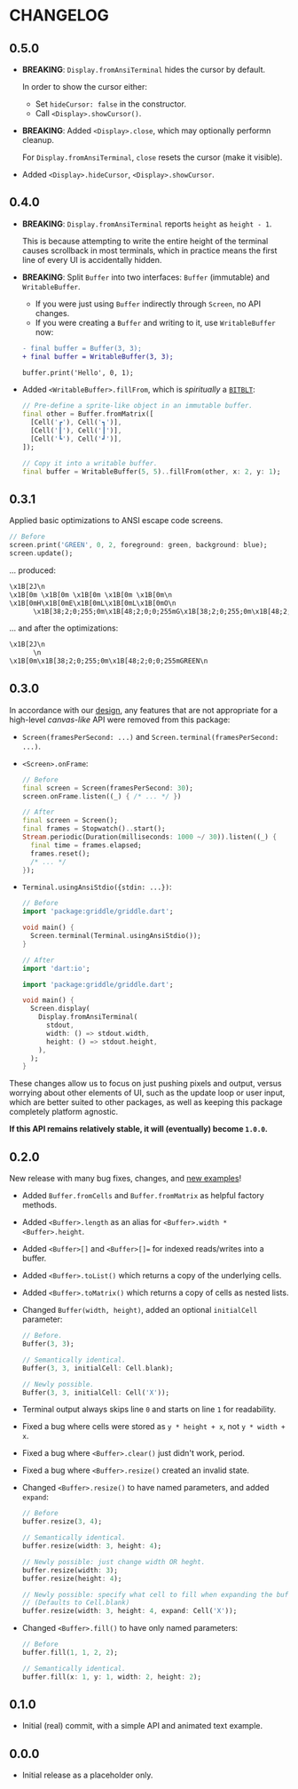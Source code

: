 # CHANGELOG

## 0.5.0

- **BREAKING**: `Display.fromAnsiTerminal` hides the cursor by default.

  In order to show the cursor either:

  - Set `hideCursor: false` in the constructor.
  - Call `<Display>.showCursor()`.

- **BREAKING**: Added `<Display>.close`, which may optionally performn cleanup.

  For `Display.fromAnsiTerminal`, `close` resets the cursor (make it visible).

- Added `<Display>.hideCursor`, `<Display>.showCursor`.

## 0.4.0

- **BREAKING**: `Display.fromAnsiTerminal` reports `height` as `height - 1`.

  This is because attempting to write the entire height of the terminal causes
  scrollback in most terminals, which in practice means the first line of every
  UI is accidentally hidden.

- **BREAKING**: Split `Buffer` into two interfaces: `Buffer` (immutable) and
  `WritableBuffer`.

  - If you were just using `Buffer` indirectly through `Screen`, no API changes.
  - If you were creating a `Buffer` and writing to it, use `WritableBuffer` now:

  ```diff
  - final buffer = Buffer(3, 3);
  + final buffer = WritableBuffer(3, 3);

  buffer.print('Hello', 0, 1);
  ```

- Added `<WritableBuffer>.fillFrom`, which is _spiritually_ a [`BITBLT`][]:

  ```dart
  // Pre-define a sprite-like object in an immutable buffer.
  final other = Buffer.fromMatrix([
    [Cell('┏'), Cell('┓')],
    [Cell('┃'), Cell('┃')],
    [Cell('┗'), Cell('┛')],
  ]);

  // Copy it into a writable buffer.
  final buffer = WritableBuffer(5, 5)..fillFrom(other, x: 2, y: 1);
  ```

[`bitblt`]: https://en.wikipedia.org/wiki/Bit_blit

## 0.3.1

Applied basic optimizations to ANSI escape code screens.

```dart
// Before
screen.print('GREEN', 0, 2, foreground: green, background: blue);
screen.update();
```

... produced:

```txt
\x1B[2J\n
\x1B[0m \x1B[0m \x1B[0m \x1B[0m \x1B[0m\n
\x1B[0mH\x1B[0mE\x1B[0mL\x1B[0mL\x1B[0mO\n
      \x1B[38;2;0;255;0m\x1B[48;2;0;0;255mG\x1B[38;2;0;255;0m\x1B[48;2;0;0;255mR\x1B[38;2;0;255;0m\x1B[48;2;0;0;255mE\x1B[38;2;0;255;0m\x1B[48;2;0;0;255mE\x1B[38;2;0;255;0m\x1B[48;2;0;0;255mN\n
```

... and after the optimizations:

```txt
\x1B[2J\n
      \n
\x1B[0m\x1B[38;2;0;255;0m\x1B[48;2;0;0;255mGREEN\n
```

## 0.3.0

In accordance with our [design](DESIGN.md), any features that are not
appropriate for a high-level _canvas-like_ API were removed from this package:

- `Screen(framesPerSecond: ...)` and `Screen.terminal(framesPerSecond: ...)`.
- `<Screen>.onFrame`:

  ```dart
  // Before
  final screen = Screen(framesPerSecond: 30);
  screen.onFrame.listen((_) { /* ... */ })

  // After
  final screen = Screen();
  final frames = Stopwatch()..start();
  Stream.periodic(Duration(milliseconds: 1000 ~/ 30)).listen((_) {
    final time = frames.elapsed;
    frames.reset();
    /* ... */
  });
  ```

- `Terminal.usingAnsiStdio({stdin: ...})`:

  ```dart
  // Before
  import 'package:griddle/griddle.dart';

  void main() {
    Screen.terminal(Terminal.usingAnsiStdio());
  }
  ```

  ```dart
  // After
  import 'dart:io';

  import 'package:griddle/griddle.dart';

  void main() {
    Screen.display(
      Display.fromAnsiTerminal(
        stdout,
        width: () => stdout.width,
        height: () => stdout.height,
      ),
    );
  }
  ```

These changes allow us to focus on just pushing pixels and output, versus
worrying about other elements of UI, such as the update loop or user input,
which are better suited to other packages, as well as keeping this package
completely platform agnostic.

**If this API remains relatively stable, it will (eventually) become `1.0.0`.**

## 0.2.0

New release with many bug fixes, changes, and [new examples](example/README.md)!

- Added `Buffer.fromCells` and `Buffer.fromMatrix` as helpful factory methods.
- Added `<Buffer>.length` as an alias for `<Buffer>.width * <Buffer>.height`.
- Added `<Buffer>[]` and `<Buffer>[]=` for indexed reads/writes into a buffer.
- Added `<Buffer>.toList()` which returns a copy of the underlying cells.
- Added `<Buffer>.toMatrix()` which returns a copy of cells as nested lists.
- Changed `Buffer(width, height)`, added an optional `initialCell` parameter:

  ```dart
  // Before.
  Buffer(3, 3);

  // Semantically identical.
  Buffer(3, 3, initialCell: Cell.blank);

  // Newly possible.
  Buffer(3, 3, initialCell: Cell('X'));
  ```

- Terminal output always skips line `0` and starts on line `1` for readability.
- Fixed a bug where cells were stored as `y * height + x`, not `y * width + x`.
- Fixed a bug where `<Buffer>.clear()` just didn't work, period.
- Fixed a bug where `<Buffer>.resize()` created an invalid state.
- Changed `<Buffer>.resize()` to have named parameters, and added `expand`:

  ```dart
  // Before
  buffer.resize(3, 4);

  // Semantically identical.
  buffer.resize(width: 3, height: 4);

  // Newly possible: just change width OR heght.
  buffer.resize(width: 3);
  buffer.resize(height: 4);

  // Newly possible: specify what cell to fill when expanding the buffer.
  // (Defaults to Cell.blank)
  buffer.resize(width: 3, height: 4, expand: Cell('X'));
  ```

- Changed `<Buffer>.fill()` to have only named parameters:

  ```dart
  // Before
  buffer.fill(1, 1, 2, 2);

  // Semantically identical.
  buffer.fill(x: 1, y: 1, width: 2, height: 2);
  ```

## 0.1.0

- Initial (real) commit, with a simple API and animated text example.

## 0.0.0

- Initial release as a placeholder only.
